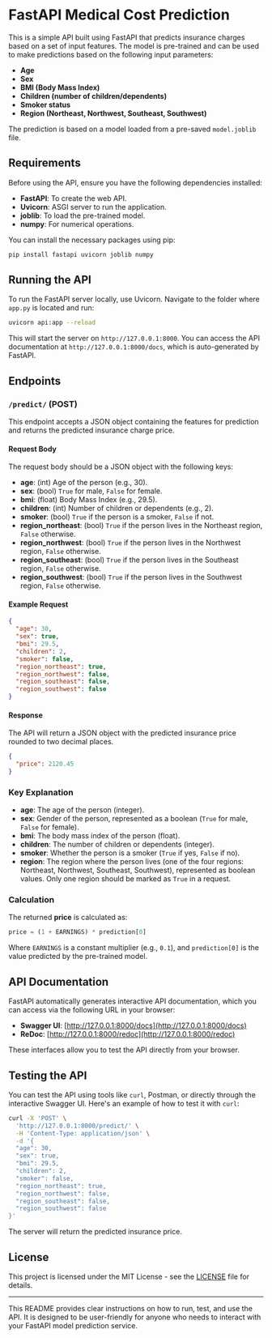 # FastAPI Medical Cost Prediction

This is a simple API built using FastAPI that predicts insurance charges based on a set of input features. The model is pre-trained and can be used to make predictions based on the following input parameters:

- **Age**
- **Sex**
- **BMI (Body Mass Index)**
- **Children (number of children/dependents)**
- **Smoker status**
- **Region (Northeast, Northwest, Southeast, Southwest)**

The prediction is based on a model loaded from a pre-saved `model.joblib` file.

## Requirements

Before using the API, ensure you have the following dependencies installed:

- **FastAPI**: To create the web API.
- **Uvicorn**: ASGI server to run the application.
- **joblib**: To load the pre-trained model.
- **numpy**: For numerical operations.

You can install the necessary packages using pip:

```bash
pip install fastapi uvicorn joblib numpy
```

## Running the API

To run the FastAPI server locally, use Uvicorn. Navigate to the folder where `app.py` is located and run:

```bash
uvicorn api:app --reload
```

This will start the server on `http://127.0.0.1:8000`. You can access the API documentation at `http://127.0.0.1:8000/docs`, which is auto-generated by FastAPI.

## Endpoints

### `/predict/` (POST)

This endpoint accepts a JSON object containing the features for prediction and returns the predicted insurance charge price.

#### Request Body

The request body should be a JSON object with the following keys:

- **age**: (int) Age of the person (e.g., 30).
- **sex**: (bool) `True` for male, `False` for female.
- **bmi**: (float) Body Mass Index (e.g., 29.5).
- **children**: (int) Number of children or dependents (e.g., 2).
- **smoker**: (bool) `True` if the person is a smoker, `False` if not.
- **region_northeast**: (bool) `True` if the person lives in the Northeast region, `False` otherwise.
- **region_northwest**: (bool) `True` if the person lives in the Northwest region, `False` otherwise.
- **region_southeast**: (bool) `True` if the person lives in the Southeast region, `False` otherwise.
- **region_southwest**: (bool) `True` if the person lives in the Southwest region, `False` otherwise.

#### Example Request

```json
{
  "age": 30,
  "sex": true,
  "bmi": 29.5,
  "children": 2,
  "smoker": false,
  "region_northeast": true,
  "region_northwest": false,
  "region_southeast": false,
  "region_southwest": false
}
```

#### Response

The API will return a JSON object with the predicted insurance price rounded to two decimal places.

```json
{
  "price": 2120.45
}
```

### Key Explanation

- **age**: The age of the person (integer).
- **sex**: Gender of the person, represented as a boolean (`True` for male, `False` for female).
- **bmi**: The body mass index of the person (float).
- **children**: The number of children or dependents (integer).
- **smoker**: Whether the person is a smoker (`True` if yes, `False` if no).
- **region**: The region where the person lives (one of the four regions: Northeast, Northwest, Southeast, Southwest), represented as boolean values. Only one region should be marked as `True` in a request.

### Calculation

The returned **price** is calculated as:

```python
price = (1 + EARNINGS) * prediction[0]
```

Where `EARNINGS` is a constant multiplier (e.g., `0.1`), and `prediction[0]` is the value predicted by the pre-trained model.

## API Documentation

FastAPI automatically generates interactive API documentation, which you can access via the following URL in your browser:

- **Swagger UI**: [http://127.0.0.1:8000/docs](http://127.0.0.1:8000/docs)
- **ReDoc**: [http://127.0.0.1:8000/redoc](http://127.0.0.1:8000/redoc)

These interfaces allow you to test the API directly from your browser.

## Testing the API

You can test the API using tools like `curl`, Postman, or directly through the interactive Swagger UI. Here's an example of how to test it with `curl`:

```bash
curl -X 'POST' \
  'http://127.0.0.1:8000/predict/' \
  -H 'Content-Type: application/json' \
  -d '{
  "age": 30,
  "sex": true,
  "bmi": 29.5,
  "children": 2,
  "smoker": false,
  "region_northeast": true,
  "region_northwest": false,
  "region_southeast": false,
  "region_southwest": false
}'
```

The server will return the predicted insurance price.

## License

This project is licensed under the MIT License - see the [LICENSE](LICENSE) file for details.

---

This README provides clear instructions on how to run, test, and use the API. It is designed to be user-friendly for anyone who needs to interact with your FastAPI model prediction service.